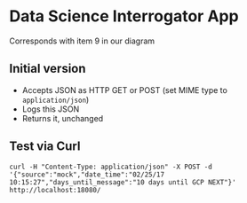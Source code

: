 # Data Science Interrogator App

Corresponds with item 9 in our diagram

## Initial version
* Accepts JSON as HTTP GET or POST (set MIME type to `application/json`)
* Logs this JSON
* Returns it, unchanged

## Test via Curl
`curl -H "Content-Type: application/json" -X POST -d '{"source":"mock","date_time":"02/25/17 10:15:27","days_until_message":"10 days until GCP NEXT"}' http://localhost:18080/`


